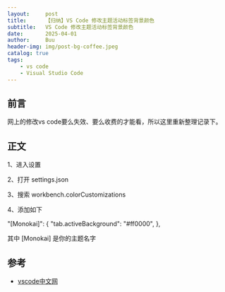 ```yaml
---
layout:     post
title:      【归纳】VS Code 修改主题活动标签背景颜色
subtitle:   VS Code 修改主题活动标签背景颜色
date:       2025-04-01
author:     Buu
header-img: img/post-bg-coffee.jpeg
catalog: true
tags:
    - vs code
    - Visual Studio Code
---
```


## 前言

网上的修改vs code要么失效、要么收费的才能看，所以这里重新整理记录下。


## 正文

1、进入设置

2、打开 settings.json

3、搜索 workbench.colorCustomizations

4、添加如下

"[Monokai]": {
"tab.activeBackground": "#ff0000",
},

其中 [Monokai] 是你的主题名字


## 参考
- [vscode中文网](https://vscode.github.net.cn/docs/getstarted/themes)